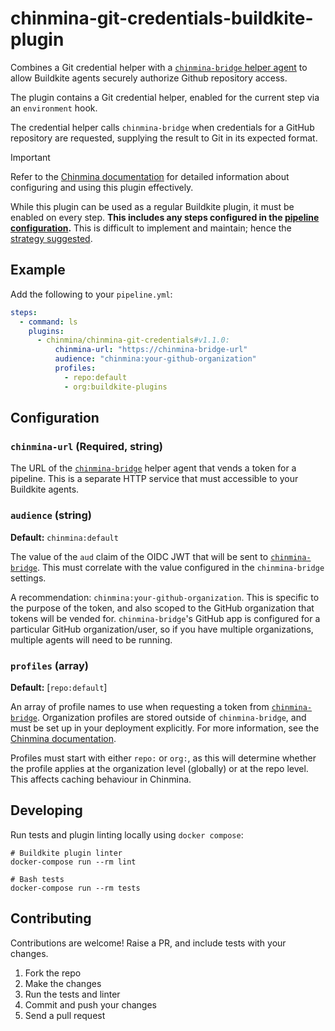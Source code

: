 # chinmina-git-credentials-buildkite-plugin

Combines a Git credential helper with a [`chinmina-bridge` helper
agent][chinmina-bridge] to allow Buildkite agents securely authorize Github
repository access.

The plugin contains a Git credential helper, enabled for the current step via an
`environment` hook.

The credential helper calls `chinmina-bridge` when credentials for a GitHub
repository are requested, supplying the result to Git in its expected format.

> [!IMPORTANT]
> Refer to the [Chinmina documentation][chinmina-integration] for detailed
> information about configuring and using this plugin effectively.
>
> While this plugin can be used as a regular Buildkite plugin, it must be
> enabled on every step. **This includes any steps configured in the [pipeline
> configuration](https://buildkite.com/docs/pipelines/defining-steps).** This is
> difficult to implement and maintain; hence the [strategy
> suggested][chinmina-integration].

## Example

Add the following to your `pipeline.yml`:

```yml
steps:
  - command: ls
    plugins:
      - chinmina/chinmina-git-credentials#v1.1.0:
          chinmina-url: "https://chinmina-bridge-url"
          audience: "chinmina:your-github-organization"
          profiles: 
            - repo:default
            - org:buildkite-plugins
```

## Configuration

### `chinmina-url` (Required, string)

The URL of the [`chinmina-bridge`][chinmina-bridge] helper agent that vends a
token for a pipeline. This is a separate HTTP service that must accessible to
your Buildkite agents.

### `audience` (string)

**Default:** `chinmina:default`

The value of the `aud` claim of the OIDC JWT that will be sent to
[`chinmina-bridge`][chinmina-bridge]. This must correlate with the value
configured in the `chinmina-bridge` settings.

A recommendation: `chinmina:your-github-organization`. This is specific
to the purpose of the token, and also scoped to the GitHub organization that
tokens will be vended for. `chinmina-bridge`'s GitHub app is configured for a
particular GitHub organization/user, so if you have multiple organizations,
multiple agents will need to be running.

### `profiles` (array)

**Default:** [`repo:default`]

An array of profile names to use when requesting a token from
[`chinmina-bridge`][chinmina-bridge]. Organization profiles are stored outside
of `chinmina-bridge`, and must be set up in your deployment explicitly.
For more information, see the [Chinmina documentation][organization-profiles].

Profiles must start with either `repo:` or `org:`, as this will determine whether
the profile applies at the organization level (globally) or at the repo level.
This affects caching behaviour in Chinmina.

## Developing

Run tests and plugin linting locally using `docker compose`:

```shell
# Buildkite plugin linter
docker-compose run --rm lint

# Bash tests
docker-compose run --rm tests
```

## Contributing

Contributions are welcome! Raise a PR, and include tests with your changes.

1. Fork the repo
2. Make the changes
3. Run the tests and linter
4. Commit and push your changes
5. Send a pull request

[chinmina-bridge]: https://chinmina.github.io/introduction/
[chinmina-integration]: https://chinmina.github.io/guides/buildkite-integration/
[organization-profiles]: https://chinmina.github.io/reference/organization-profile/